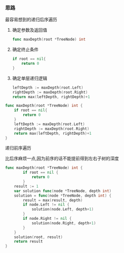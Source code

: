 ### 思路

最容易想到的递归后序遍历

1. 确定参数及返回值 

   ``` go
   func maxDepth(root *TreeNode) int
   ```

2. 确定终止条件

   ``` go
   if root == nil{
       return 0
   }
   ```

3. 确定单层递归逻辑

   ``` go
   leftDepth := maxDepth(root.Left)
   rightDepth := maxDepth(root.Right)
   return max(leftDepth, rightDepth)+1
   ```

``` go
func maxDepth(root *TreeNode) int {
    if root == nil{
        return 0
    }
    leftDepth := maxDepth(root.Left)
    rightDepth := maxDepth(root.Right)
    return max(leftDepth, rightDepth)+1
}
```

递归前序遍历

比后序麻烦一点,因为前序的话不能提前得到左右子树的深度

``` go
func maxDepth(root *TreeNode) int {
        if root == nil {
            return 0
        }
    result := 1
    var solution func(node *TreeNode, depth int)
    solution = func(node *TreeNode, depth int) {       
        result = max(result, depth)
        if node.Left != nil {
            solution(node.Left, depth+1)
        }
        if node.Right != nil {
            solution(node.Right, depth+1)
        }
    }
    solution(root, result)
    return result
}
```



